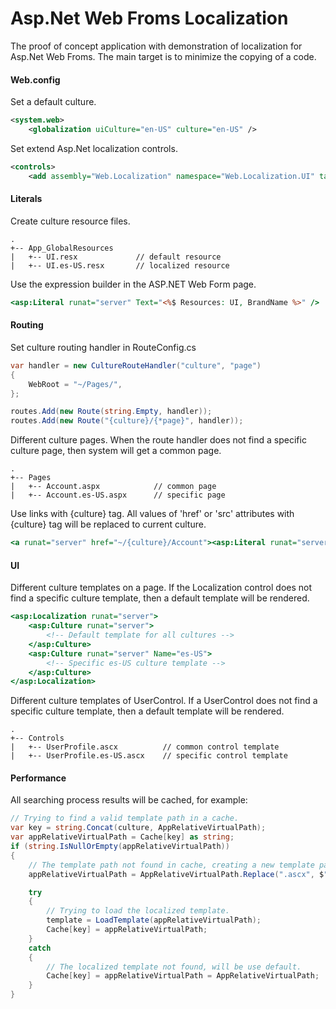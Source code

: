 # Asp.Net Web Froms Localization

The proof of concept application with demonstration of localization for Asp.Net Web Froms.
The main target is to minimize the copying of a code.

#### Web.config

Set a default culture.

```XML
<system.web>
    <globalization uiCulture="en-US" culture="en-US" />
```

Set extend Asp.Net localization controls.

```XML
<controls>
    <add assembly="Web.Localization" namespace="Web.Localization.UI" tagPrefix="asp"/>
```

#### Literals

Create culture resource files.

```
.
+-- App_GlobalResources
|   +-- UI.resx             // default resource
|   +-- UI.es-US.resx       // localized resource
```

Use the expression builder in the ASP.NET Web Form page.

```ASP
<asp:Literal runat="server" Text="<%$ Resources: UI, BrandName %>" />
```

#### Routing

Set culture routing handler in RouteConfig.cs

```C#
var handler = new CultureRouteHandler("culture", "page")
{
    WebRoot = "~/Pages/",
};

routes.Add(new Route(string.Empty, handler));
routes.Add(new Route("{culture}/{*page}", handler));
```

Different culture pages. 
When the route handler does not find a specific culture page, then system will get a common page.

```
.
+-- Pages
|   +-- Account.aspx            // common page
|   +-- Account.es-US.aspx      // specific page 
```

Use links with {culture} tag.
All values of 'href' or 'src' attributes with {culture} tag will be replaced to current culture.

```ASP
<a runat="server" href="~/{culture}/Account"><asp:Literal runat="server" Text="<%$ Resources: UI, AccountTitle %>" /></a>
```

#### UI

Different culture templates on a page.
If the Localization control does not find a specific culture template, then a default template will be rendered.

```ASP
<asp:Localization runat="server">
    <asp:Culture runat="server">
        <!-- Default template for all cultures -->
    </asp:Culture>
    <asp:Culture runat="server" Name="es-US">
        <!-- Specific es-US culture template -->
    </asp:Culture>
</asp:Localization>
```

Different culture templates of UserControl.
If a UserControl does not find a specific culture template, then a default template will be rendered.

```
.
+-- Controls
|   +-- UserProfile.ascx          // common control template 
|   +-- UserProfile.es-US.ascx    // specific control template
```

#### Performance

All searching process results will be cached, for example:

```C#
// Trying to find a valid template path in a cache.
var key = string.Concat(culture, AppRelativeVirtualPath);
var appRelativeVirtualPath = Cache[key] as string;
if (string.IsNullOrEmpty(appRelativeVirtualPath))
{
    // The template path not found in cache, creating a new template path with current culture.
    appRelativeVirtualPath = AppRelativeVirtualPath.Replace(".ascx", $".{culture}.ascx");

    try
    {
        // Trying to load the localized template.
        template = LoadTemplate(appRelativeVirtualPath);
        Cache[key] = appRelativeVirtualPath;
    }
    catch
    {
        // The localized template not found, will be use default.
        Cache[key] = appRelativeVirtualPath = AppRelativeVirtualPath;
    }
}
```
